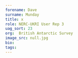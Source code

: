 ```yaml
---
forename: Dave
surname: Munday
title: x
role: NERC-UKRI User Rep 3
uag_sort: 23
org:  British Antarctic Survey
image_src: null.jpg
bio: 
tags: 
---
```

